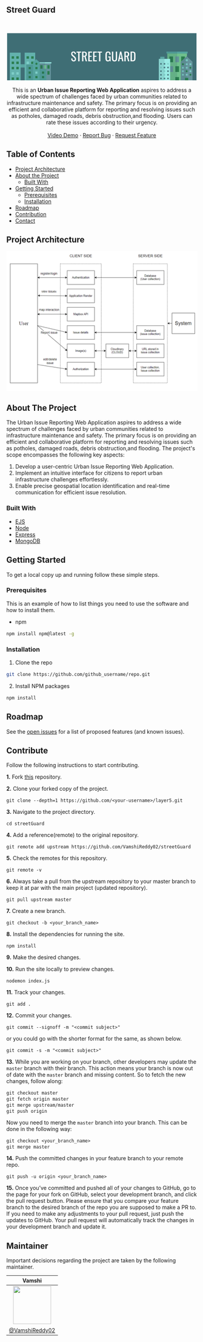 ## Street Guard

<!-- PROJECT LOGO -->
<br />
<p align="center">
  <a href="https://github.com/VamshiReddy02/streetGuard">
    <img src="./img/logo.png" alt="Logo"> 
  </a>

  <p align="center">
    This is an <b>Urban Issue Reporting Web Application</b> aspires to address a wide spectrum of challenges faced by urban communities related to infrastructure maintenance and safety. The primary focus is on providing an efficient and collaborative platform for reporting and resolving issues such as potholes, damaged roads, debris obstruction,and flooding. Users can rate these issues according to their urgency.
    <br />
    <br />
    <a href="">Video Demo</a>
    ·
    <a href="https://github.com/VamshiReddy02/streetGuard/issues">Report Bug</a>
    ·
    <a href="https://github.com/VamshiReddy02/streetGuard/issues">Request Feature</a>
  </p>
</p>


<!-- TABLE OF CONTENTS -->

## Table of Contents
- [Project Architecture ](#project-architecture )
- [About the Project](#about-the-project)
  - [Built With](#built-with)
- [Getting Started](#getting-started)
  - [Prerequisites](#prerequisites)
  - [Installation](#installation)
- [Roadmap](#roadmap)
- [Contribution](#contribute)
- [Contact](#maintainer)

<!-- Project Architecture  -->
## Project Architecture  

<p align="center">
<img src="./img/architecture.png"/>
</p>

<!-- ABOUT THE PROJECT -->

## About The Project

The Urban Issue Reporting Web Application aspires to address a wide spectrum of challenges faced by urban communities related to infrastructure maintenance and safety. The primary focus is on providing an efficient and collaborative platform for reporting and resolving issues such as potholes, damaged roads, debris obstruction,and flooding. The project's scope encompasses the following key aspects:                                               

1. Develop a user-centric Urban Issue Reporting Web Application.
2. Implement an intuitive interface for citizens to report urban infrastructure    challenges effortlessly.
3. Enable precise geospatial location identification and real-time communication for efficient issue resolution.


### Built With

- [EJS](https://ejs.co/)
- [Node](https://nodejs.org/en/)
- [Express](https://expressjs.com/)
- [MongoDB](https://www.mongodb.com/)


<!-- GETTING STARTED -->

## Getting Started

To get a local copy up and running follow these simple steps.

### Prerequisites

This is an example of how to list things you need to use the software and how to install them.

- npm

```sh
npm install npm@latest -g
```

### Installation

1. Clone the repo

```sh
git clone https://github.com/github_username/repo.git
```

2. Install NPM packages

```sh
npm install
```

<!-- ROADMAP -->

## Roadmap

See the [open issues](https://github.com/VamshiReddy02/streetGuard/issues) for a list of proposed features (and known issues).

<!-- CONTRIBUTING -->

## Contribute

Follow the following instructions to start contributing.

**1.** Fork [this](https://github.com/VamshiReddy02/streetGuard) repository.

**2.** Clone your forked copy of the project.

```
git clone --depth=1 https://github.com/<your-username>/layer5.git
```

**3.** Navigate to the project directory.

```
cd streetGuard
```

**4.** Add a reference(remote) to the original repository.

```
git remote add upstream https://github.com/VamshiReddy02/streetGuard
```

**5.** Check the remotes for this repository.

```
git remote -v
```

**6.** Always take a pull from the upstream repository to your master branch to keep it at par with the main project (updated repository).

```
git pull upstream master
```

**7.** Create a new branch.

```
git checkout -b <your_branch_name>
```

**8.** Install the dependencies for running the site.

```
npm install
```

**9.** Make the desired changes.

**10.** Run the site locally to preview changes.

```
nodemon index.js
```

**11.** Track your changes.

```
git add .
```

**12.** Commit your changes.

```
git commit --signoff -m "<commit subject>"
```

or you could go with the shorter format for the same, as shown below.

```
git commit -s -m "<commit subject>"
```

**13.** While you are working on your branch, other developers may update the `master` branch with their branch. This action means your branch is now out of date with the `master` branch and missing content. So to fetch the new changes, follow along:

```
git checkout master
git fetch origin master
git merge upstream/master
git push origin
```

Now you need to merge the `master` branch into your branch. This can be done in the following way:

```
git checkout <your_branch_name>
git merge master
```

**14.** Push the committed changes in your feature branch to your remote repo.

```
git push -u origin <your_branch_name>
```

**15.** Once you’ve committed and pushed all of your changes to GitHub, go to the page for your fork on GitHub, select your development branch, and click the pull request button. Please ensure that you compare your feature branch to the desired branch of the repo you are supposed to make a PR to. If you need to make any adjustments to your pull request, just push the updates to GitHub. Your pull request will automatically track the changes in your development branch and update it.


## Maintainer
Important decisions regarding the project are taken by the following maintainer.

| Vamshi        |
| :-------------: |
| <img  height="100" width="100" src="https://avatars.githubusercontent.com/u/99033623?v=4">      |
| [@VamshiReddy02](https://github.com/vamshireddy02)      |

